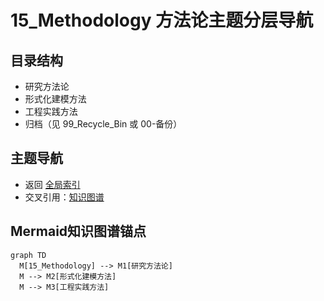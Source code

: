 # 15_Methodology 方法论主题分层导航

## 目录结构
- 研究方法论
- 形式化建模方法
- 工程实践方法
- 归档（见 99_Recycle_Bin 或 00-备份）

## 主题导航
- 返回 [全局索引](../00_Index_and_Classification.md)
- 交叉引用：[知识图谱](../00_Knowledge_Graph.md)

## Mermaid知识图谱锚点
```mermaid
graph TD
  M[15_Methodology] --> M1[研究方法论]
  M --> M2[形式化建模方法]
  M --> M3[工程实践方法]
``` 